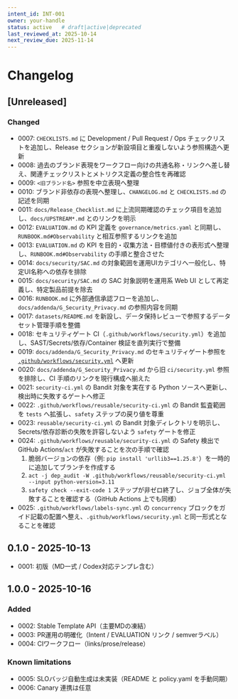 ```yaml
---
intent_id: INT-001
owner: your-handle
status: active   # draft|active|deprecated
last_reviewed_at: 2025-10-14
next_review_due: 2025-11-14
---
```


# Changelog

## [Unreleased]

### Changed

- 0007: `CHECKLISTS.md` に Development / Pull Request / Ops チェックリストを追加し、Release セクションが新設項目と重複しないよう参照構造へ更新
- 0008: 過去のブランド表現をワークフロー向けの共通名称・リンクへ差し替え、関連チェックリストとメトリクス定義の整合性を再確認
- 0009: `<旧ブランド名>` 参照を中立表現へ整理
- 0010: ブランド非依存の表現へ整理し、`CHANGELOG.md` と `CHECKLISTS.md` の記述を同期
- 0011: `docs/Release_Checklist.md` に上流同期確認のチェック項目を追加し、`docs/UPSTREAM*.md` とのリンクを明示
- 0012: `EVALUATION.md` の KPI 定義を `governance/metrics.yaml` と同期し、`RUNBOOK.md#Observability` と相互参照するリンクを追加
- 0013: `EVALUATION.md` の KPI を目的・収集方法・目標値付きの表形式へ整理し、`RUNBOOK.md#Observability` の手順と整合させた
- 0014: `docs/security/SAC.md` の対象範囲を運用UIカテゴリへ一般化し、特定UI名称への依存を排除
- 0015: `docs/security/SAC.md` の SAC 対象説明を運用系 Web UI として再定義し、特定製品前提を除去
- 0016: `RUNBOOK.md` に外部通信承認フローを追加し、`docs/addenda/G_Security_Privacy.md` の参照内容を同期
- 0017: `datasets/README.md` を新設し、データ保持レビューで参照するデータセット管理手順を整備
- 0018: セキュリティゲート CI（`.github/workflows/security.yml`）を追加し、SAST/Secrets/依存/Container 検証を直列実行で整備
- 0019: `docs/addenda/G_Security_Privacy.md` のセキュリティゲート参照を
  [`.github/workflows/security.yml`](../../.github/workflows/security.yml) へ更新
- 0020: `docs/addenda/G_Security_Privacy.md` から旧 `ci/security.yml` 参照を排除し、CI 手順のリンクを現行構成へ揃えた
- 0021: `security-ci.yml` の Bandit 対象を実在する Python ソースへ更新し、検出時に失敗するゲートへ修正
- 0022: `.github/workflows/reusable/security-ci.yml` の Bandit 監査範囲を `tests` へ拡張し、`safety` ステップの戻り値を尊重
- 0023: `reusable/security-ci.yml` の Bandit 対象ディレクトリを明示し、Secrets/依存診断の失敗を許容しないよう `safety` ゲートを修正
- 0024: `.github/workflows/reusable/security-ci.yml` の Safety 検出で GitHub Actions/`act` が失敗することを次の手順で確認
  1. 脆弱バージョンの依存（例: `pip install 'urllib3==1.25.8'`）を一時的に追加してブランチを作成する
  2. `act -j dep_audit -W .github/workflows/reusable/security-ci.yml --input python-version=3.11`
  3. `safety check --exit-code 1` ステップが非ゼロ終了し、ジョブ全体が失敗することを確認する（GitHub Actions 上でも同様）
- 0025: `.github/workflows/labels-sync.yml` の `concurrency` ブロックをガイド記載の配置へ整え、`.github/workflows/security.yml` と同一形式となることを確認

## 0.1.0 - 2025-10-13

- 0001: 初版（MD一式 / Codex対応テンプレ含む）

## 1.0.0 - 2025-10-16

### Added

- 0002: Stable Template API（主要MDの凍結）
- 0003: PR運用の明確化（Intent / EVALUATION リンク / semverラベル）
- 0004: CIワークフロー（links/prose/release）

### Known limitations

- 0005: SLOバッジ自動生成は未実装（README と policy.yaml を手動同期）
- 0006: Canary 連携は任意
